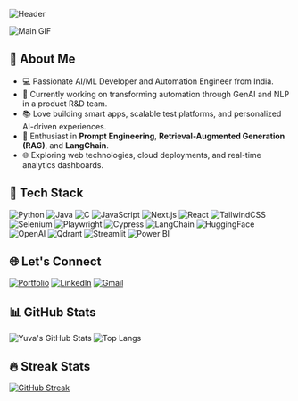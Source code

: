 ![Header](https://readme-typing-svg.herokuapp.com?font=Fira+Code&size=30&pause=1000&color=58A6FF&center=true&vCenter=true&width=435&lines=Hi+%F0%9F%91%8B%2C+I'm+Yuva+Sri;AI+%2F+ML+Developer+%7C+Automation+Engineer+%7C+Explorer)

![Main GIF](https://media.giphy.com/media/QpVUMRUJGokfqXyfa1/giphy.gif)

## 🧠 About Me
- 💻 Passionate AI/ML Developer and Automation Engineer from India.
- 🚀 Currently working on transforming automation through GenAI and NLP in a product R&D team.
- 📚 Love building smart apps, scalable test platforms, and personalized AI-driven experiences.
- 🧪 Enthusiast in **Prompt Engineering**, **Retrieval-Augmented Generation (RAG)**, and **LangChain**.
- 🌐 Exploring web technologies, cloud deployments, and real-time analytics dashboards.

## 🔧 Tech Stack
![Python](https://img.shields.io/badge/-Python-05122A?style=flat&logo=python)
![Java](https://img.shields.io/badge/-Java-05122A?style=flat&logo=java)
![C](https://img.shields.io/badge/-C-05122A?style=flat&logo=c)
![JavaScript](https://img.shields.io/badge/-JavaScript-05122A?style=flat&logo=javascript)
![Next.js](https://img.shields.io/badge/-Next.js-05122A?style=flat&logo=next.js)
![React](https://img.shields.io/badge/-React-05122A?style=flat&logo=react)
![TailwindCSS](https://img.shields.io/badge/-TailwindCSS-05122A?style=flat&logo=tailwindcss)
![Selenium](https://img.shields.io/badge/-Selenium-05122A?style=flat&logo=selenium)
![Playwright](https://img.shields.io/badge/-Playwright-05122A?style=flat&logo=playwright)
![Cypress](https://img.shields.io/badge/-Cypress-05122A?style=flat&logo=cypress)
![LangChain](https://img.shields.io/badge/-LangChain-05122A?style=flat&logo=langchain)
![HuggingFace](https://img.shields.io/badge/-HuggingFace-05122A?style=flat&logo=huggingface)
![OpenAI](https://img.shields.io/badge/-OpenAI-05122A?style=flat&logo=openai)
![Qdrant](https://img.shields.io/badge/-Qdrant-05122A?style=flat&logo=qdrant)
![Streamlit](https://img.shields.io/badge/-Streamlit-05122A?style=flat&logo=streamlit)
![Power BI](https://img.shields.io/badge/-PowerBI-05122A?style=flat&logo=powerbi)

## 🌐 Let's Connect
[![Portfolio](https://img.shields.io/badge/Portfolio-000?style=flat&logo=vercel)](https://yuva-sri-ramesh-portfolio.vercel.app)
[![LinkedIn](https://img.shields.io/badge/LinkedIn-0A66C2?style=flat&logo=linkedin&logoColor=white)](https://linkedin.com/in/yuva-sri-ramesh)
[![Gmail](https://img.shields.io/badge/Gmail-D14836?style=flat&logo=gmail&logoColor=white)](mailto:yuvasriramesh03@gmail.com)

## 📊 GitHub Stats
![Yuva's GitHub Stats](https://github-readme-stats.vercel.app/api?username=yuvasriramesh&show_icons=true&theme=tokyonight)
![Top Langs](https://github-readme-stats.vercel.app/api/top-langs/?username=yuvasriramesh&layout=compact&theme=tokyonight)

## 🔥 Streak Stats
[![GitHub Streak](https://streak-stats.demolab.com?user=yuvasriramesh&theme=tokyonight)](https://git.io/streak-stats)

